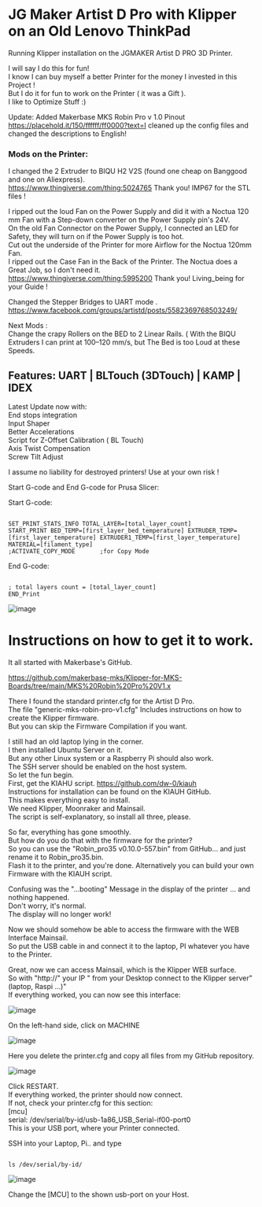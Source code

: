 <H1>JG Maker Artist D Pro with Klipper on an Old Lenovo ThinkPad</H1> 

Running Klipper installation on the JGMAKER Artist D PRO 3D Printer.

I will say I do this for fun!          
I know I can buy myself a better Printer for the money I invested in this Project !         
But I do it for fun to work on the Printer ( it was a Gift ).         
I like to Optimize Stuff :) 

Update:
Added Makerbase MKS Robin Pro v 1.0 Pinout
https://placehold.it/150/ffffff/ff0000?text=I cleaned up the config files and changed the descriptions to English!





<H3>Mods on the Printer:</H3>

I changed the 2 Extruder to BIQU H2 V2S (found one cheap on Banggood and one on Aliexpress).         
https://www.thingiverse.com/thing:5024765 Thank you! IMP67 for the STL files !
        
I ripped out the loud Fan on the Power Supply and did it with a Noctua 120 mm Fan with a Step-down converter on the Power Supply pin's 24V.         
 On the old Fan Connector on the Power Supply, I connected an LED for Safety, they will turn on if the Power Supply is too hot.         
Cut out the underside of the Printer for more Airflow for the Noctua 120mm Fan.         
I ripped out the Case Fan in the Back of the Printer. The Noctua does a Great Job, so I don't need it.         
https://www.thingiverse.com/thing:5995200 Thank you!  Living_being for your Guide !         

Changed the Stepper Bridges to UART mode .  
https://www.facebook.com/groups/artistd/posts/5582369768503249/        

Next Mods :        
Change the crapy Rollers on the BED to 2 Linear Rails. ( With the BIQU Extruders I can print at 100–120 mm/s, but The Bed is too Loud at these Speeds.        
                
                
<H2>Features: UART | BLTouch (3DTouch) | KAMP | IDEX</H2>

Latest Update now with:                        
        End stops integration                        
        Input Shaper                        
        Better Accelerations                        
        Script for Z-Offset Calibration ( BL Touch)                        
        Axis Twist Compensation                        
        Screw Tilt Adjust                        


I assume no liability for destroyed printers! Use at your own risk !


Start G-code and End G-code for Prusa Slicer:

Start G-code:                                                                                            
```

SET_PRINT_STATS_INFO TOTAL_LAYER=[total_layer_count]
START_PRINT BED_TEMP=[first_layer_bed_temperature] EXTRUDER_TEMP=[first_layer_temperature] EXTRUDER1_TEMP=[first_layer_temperature] MATERIAL=[filament_type]       
;ACTIVATE_COPY_MODE       ;for Copy Mode
```

End G-code:
```

; total layers count = [total_layer_count]                                
END_Print
```


![image](https://github.com/Martin-Stiller/JG-Maker-Artist-D-Pro-Klipper-Mainsail/assets/49054392/06c73b74-d6d8-4498-9539-7fa06db71131)

<H1>Instructions on how to get it to work.</H1>

It all started with Makerbase's GitHub.

https://github.com/makerbase-mks/Klipper-for-MKS-Boards/tree/main/MKS%20Robin%20Pro%20V1.x

There I found the standard printer.cfg for the Artist D Pro.   
The file "generic-mks-robin-pro-v1.cfg" Includes instructions on how to create the Klipper firmware.  
But you can skip the Firmware Compilation if you want.        

I still had an old laptop lying in the corner.        
I then installed Ubuntu Server on it.        
But any other Linux system or a Raspberry Pi should also work.        
The SSH server should be enabled on the host system.        
So let the fun begin.        
First, get the KIAHU script. https://github.com/dw-0/kiauh                
Instructions for installation can be found on the KIAUH GitHub.                        
This makes everything easy to install.                
We need Klipper, Moonraker and Mainsail.                
The script is self-explanatory, so install all three, please.   

So far, everything has gone smoothly.        
But how do you do that with the firmware for the printer?        
So you can use the "Robin_pro35 v0.10.0-557.bin" from GitHub... and just rename it to Robin_pro35.bin.        
Flash it to the printer, and you're done.
Alternatively you can build your own Firmware with the KIAUH script.

Confusing was the  "...booting" Message in the display of the printer ... and nothing happened.        
Don't worry, it's normal.        
The display will no longer work!        

Now we should somehow be able to access the firmware with the WEB Interface Mainsail.                
So put the USB cable in and connect it to the laptop, PI whatever you have to the Printer.  

Great, now we can access Mainsail, which is the Klipper WEB surface.        
So with "http://" your IP "  from your Desktop connect to the Klipper server" (laptop, Raspi ...)"        
If everything worked, you can now see this interface:

![image](https://github.com/Martin-Stiller/JG-Maker-Artist-D-Pro-Klipper-Mainsail/assets/49054392/badf6f85-2ff1-4d6d-9bed-3106f6e5692a)

On the left-hand side, click on MACHINE

![image](https://github.com/Martin-Stiller/JG-Maker-Artist-D-Pro-Klipper-Mainsail/assets/49054392/17b18014-ade5-4bd7-8f8c-9086a1eae993)


Here you delete the printer.cfg and copy all files from my GitHub repository.

![image](https://github.com/Martin-Stiller/JG-Maker-Artist-D-Pro-Klipper-Mainsail/assets/49054392/0650aea4-388c-467e-a0e4-b6876019cfb3)


Click RESTART.        
If everything worked, the printer should now connect.        
If not, check your printer.cfg for this section:        
                [mcu]        
                serial: /dev/serial/by-id/usb-1a86_USB_Serial-if00-port0        
This is your USB port, where your Printer connected.        

SSH into your Laptop, Pi.. and type 
```

ls /dev/serial/by-id/

```
![image](https://github.com/Martin-Stiller/JG-Maker-Artist-D-Pro-Klipper-Mainsail/assets/49054392/4b2b9521-2817-4ddd-a4d1-924696ea8cbf)

Change the [MCU] to the shown usb-port on your Host. 


